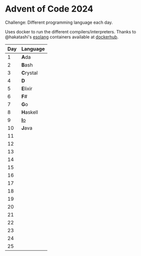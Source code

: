 # Advent of Code 2024

Challenge: Different programming language each day.

Uses docker to run the different compilers/interpreters. Thanks to @hakatashi's [esolang](https://github.com/hakatashi/esolang-box) containers available at [dockerhub](https://hub.docker.com/u/esolang).

| Day | Language                            |
| --- | ------------                        |
|   1 | **A**da                             |
|   2 | **B**ash                            |
|   3 | **C**rystal                         |
|   4 | **D**                               |
|   5 | **E**lixir                          |
|   6 | **F**#                              |
|   7 | **G**o                              |
|   8 | **H**askell                         |
|   9 | [**I**o](https://iolanguage.org)    |
|  10 | **J**ava                            |
|  11 |                                     |
|  12 |                                     |
|  13 |                                     |
|  14 |                                     |
|  15 |                                     |
|  16 |                                     |
|  17 |                                     |
|  18 |                                     |
|  19 |                                     |
|  20 |                                     |
|  21 |                                     |
|  22 |                                     |
|  23 |                                     |
|  24 |                                     |
|  25 |                                     |
